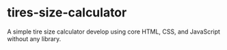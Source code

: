 # tires-size-calculator
A simple tire size calculator develop using core HTML, CSS, and JavaScript without any library.
